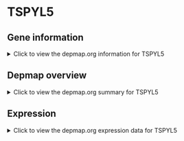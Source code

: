 <h1>TSPYL5</h1>

<h2>Gene information</h2>
<details>
  <summary>Click to view the depmap.org information for TSPYL5</summary>
  <p><a href="https://depmap.org/portal/gene/TSPYL5?tab=about" target="_BLANK">Open page in a new tab...</a></p>
  <iframe src="https://depmap.org/portal/gene/TSPYL5?tab=about" style="border:none;width:100%;height:800px"></iframe>
</details>

<h2>Depmap overview</h2>
<details>
  <summary>Click to view the depmap.org summary for TSPYL5</summary>
  <p><a href="https://depmap.org/portal/gene/TSPYL5?tab=overview" target="_BLANK">Open page in a new tab...</a></p>
  <iframe src="https://depmap.org/portal/gene/TSPYL5?tab=overview" style="border:none;width:100%;height:800px"></iframe>
</details>

<h2>Expression</h2>
<details>
  <summary>Click to view the depmap.org expression data for TSPYL5</summary>
  <p><a href="https://depmap.org/portal/gene/TSPYL5?tab=characterization" target="_BLANK">Open page in a new tab...</a></p>
  <iframe src="https://depmap.org/portal/gene/TSPYL5?tab=characterization" style="border:none;width:100%;height:800px"></iframe>
</details>


<!--
<h2>Reactome Pathway diagram</h2>
<details>
  <summary>Click to view the Reactome pathway for TSPYL5</summary>
  <p><a href="PURL" target="_BLANK">Open page in a new tab...</a></p>
  PNAME
</details>
-->


